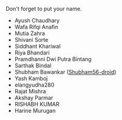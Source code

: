 Don't forget to put your name.

- Ayush Chaudhary
- Wafa Rifqi Anafin
- Mutia Zahra
- Shivani Sorte
- Siddhant Khariwal
- Riya Bhandari
- Pramdhanni Dwi Putra Bintang
- Sarthak Bindal
- Shubham Bawankar (<a href="https://github.com/Shubham56-droid">Shubham56-droid</a>)
- Yash Kamboj
- elangyudha280
- Rajat Mishra
- Akshay Parmar
- RISHABH KUMAR
- Harine Murugan
